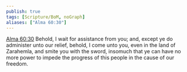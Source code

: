 ```yaml
---
publish: true
tags: [Scripture/BoM, noGraph]
aliases: ["Alma 60:30"]
---
```

[Alma 60:30](https://churchofjesuschrist.org/study/scriptures/bofm/alma/60?lang=eng&id=p30#p30) Behold, I wait for assistance from you; and, except ye do administer unto our relief, behold, I come unto you, even in the land of Zarahemla, and smite you with the sword, insomuch that ye can have no more power to impede the progress of this people in the cause of our freedom.
